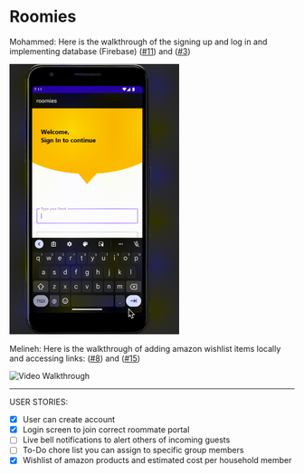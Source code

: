 # Roomies

Mohammed: Here is the walkthrough of the signing up and log in and implementing database (Firebase) ([#11][i11]) and ([#3][i3])

<img src='https://github.com/HeartArmy/gifrepo/blob/main/singup%26loginWalkthrough.gif' title='Video Walkthrough' width='300px' alt='Video Walkthrough' />


[i11]: https://github.com/codepath-crew/roomies/issues/11 

[i3]: https://github.com/codepath-crew/roomies/issues/3 


Melineh: Here is the walkthrough of adding amazon wishlist items locally and accessing links: ([#8][i8]) and ([#15][i15])

<img src= 'https://media.giphy.com/media/V5GU8pr48pKrGwBgxS/giphy.gif' title='Video Walkthrough' width='300px' alt='Video Walkthrough' />

[i8]: https://github.com/codepath-crew/roomies/issues/8
[i15]:  https://github.com/codepath-crew/roomies/issues/15

-----

USER STORIES:
- [X] User can create account
- [X] Login screen to join correct roommate portal
- [ ] Live bell notifications to alert others of incoming guests
- [ ] To-Do chore list you can assign to specific group members
- [X] Wishlist of amazon products and estimated cost per household member
